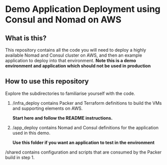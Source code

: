 # Demo Application Deployment using Consul and Nomad on AWS

## What is this?

This repository contains all the code you will need to deploy a highly available Nomad and Consul cluster on AWS, and then an example application to deploy into that environment.
**Note this is a demo environment and application which should not be used in production**

## How to use this repository

Explore the subdirectories to familiarise yourself with the code. 
1.  /infra_deploy contains Packer and Terraform definitions to build the VMs and supporting elements on AWS. 

    **Start here and follow the README instructions.**

2. /app_deploy contains Nomad and Consul definitions for the application used in this demo.

    **Use this folder if you want an application to test in the environment**

/shared contains configuration and scripts that are consumed by the Packer build in step 1.


